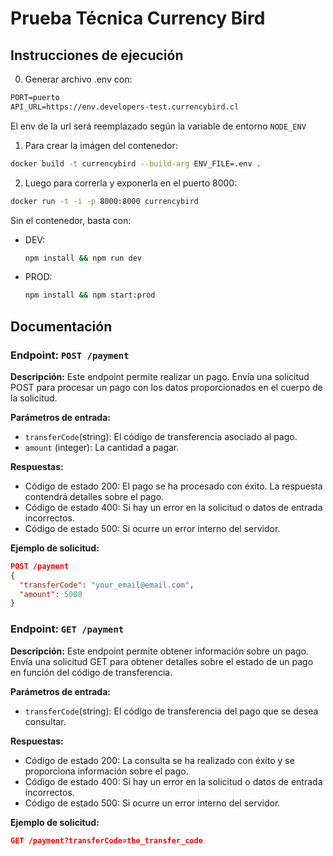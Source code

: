 # Prueba Técnica Currency Bird

## Instrucciones de ejecución

0. Generar archivo .env con:

```txt
PORT=puerto
API_URL=https://env.developers-test.currencybird.cl
```

El env de la url será reemplazado según la variable de entorno `NODE_ENV`

1. Para crear la imágen del contenedor:

```sh
docker build -t currencybird --build-arg ENV_FILE=.env .
```

2. Luego para correrla y exponerla en el puerto 8000:

```sh
docker run -t -i -p 8000:8000 currencybird
```

Sin el contenedor, basta con:

- DEV:

  ```sh
  npm install && npm run dev
  ```

- PROD:

  ```sh
  npm install && npm start:prod
  ```

## Documentación

### Endpoint: `POST /payment`

**Descripción:** Este endpoint permite realizar un pago. Envía una solicitud POST para procesar un pago con los datos proporcionados en el cuerpo de la solicitud.

**Parámetros de entrada:**

- `transferCode`(string): El código de transferencia asociado al pago.
- `amount` (integer): La cantidad a pagar.

**Respuestas:**

- Código de estado 200: El pago se ha procesado con éxito. La respuesta contendrá detalles sobre el pago.
- Código de estado 400: Si hay un error en la solicitud o datos de entrada incorrectos.
- Código de estado 500: Si ocurre un error interno del servidor.

**Ejemplo de solicitud:**

```json
POST /payment
{
  "transferCode": "your_email@email.com",
  "amount": 5000
}
```

### Endpoint: `GET /payment`

**Descripción:** Este endpoint permite obtener información sobre un pago. Envía una solicitud GET para obtener detalles sobre el estado de un pago en función del código de transferencia.

**Parámetros de entrada:**

- `transferCode`(string): El código de transferencia del pago que se desea consultar.

**Respuestas:**

- Código de estado 200: La consulta se ha realizado con éxito y se proporciona información sobre el pago.
- Código de estado 400: Si hay un error en la solicitud o datos de entrada incorrectos.
- Código de estado 500: Si ocurre un error interno del servidor.

**Ejemplo de solicitud:**

```json
GET /payment?transferCode=the_transfer_code
```
